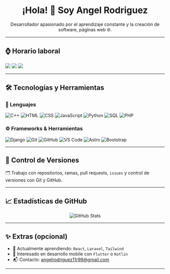 <h1 align="center">¡Hola! 👋 Soy Angel Rodriguez</h1>

<p align="center">Desarrollador apasionado por el aprendizaje constante y la creación de software, páginas web 🌐.</p>

---

## ⌚ Horario laboral

<p>
  <img src="https://img.shields.io/badge/Lun%20a%20Jue-9%20AM%20a%206%20PM-blue" />
  <img src="https://img.shields.io/badge/Viernes-9%20AM%20a%205%20PM-blueviolet" />
  <img src="https://img.shields.io/badge/UTC--4-Rep%C3%BAblica%20Dominicana-lightgrey" />
</p>

---

## 🛠️ Tecnologías y Herramientas

### 📌 Lenguajes

![C++](https://img.shields.io/badge/C++-00599C?style=flat&logo=c%2B%2B&logoColor=white)
![HTML](https://img.shields.io/badge/HTML5-E34F26?style=flat&logo=html5&logoColor=white)
![CSS](https://img.shields.io/badge/CSS3-1572B6?style=flat&logo=css3&logoColor=white)
![JavaScript](https://img.shields.io/badge/JavaScript-F7DF1E?style=flat&logo=javascript&logoColor=black)
![Python](https://img.shields.io/badge/Python-3776AB?style=flat&logo=python&logoColor=white)
![SQL](https://img.shields.io/badge/SQL-4479A1?style=flat&logo=sqlite&logoColor=white)
![PHP](https://img.shields.io/badge/PHP-777BB4?style=flat&logo=php&logoColor=white)

### ⚙️ Frameworks & Herramientas

![Django](https://img.shields.io/badge/Django-092E20?style=flat&logo=django&logoColor=white)
![Git](https://img.shields.io/badge/Git-F05032?style=flat&logo=git&logoColor=white)
![GitHub](https://img.shields.io/badge/GitHub-181717?style=flat&logo=github&logoColor=white)
![VS Code](https://img.shields.io/badge/VS_Code-007ACC?style=flat&logo=visual-studio-code&logoColor=white)
![Astro](https://img.shields.io/badge/Astro-000000?style=flat&logo=astro&logoColor=white)
![Bootstrap](https://img.shields.io/badge/Bootstrap-7952B3?style=flat&logo=bootstrap&logoColor=white)

---

## 📂 Control de Versiones

🗂️ Trabajo con repositorios, ramas, pull requests, `issues` y control de versiones con Git y GitHub.

---

## 📈 Estadísticas de GitHub

<p align="center">
  <img src="https://github-readme-stats.vercel.app/api?username=Angel11R99&show_icons=true&theme=dracula" alt="GitHub Stats" />
</p>

---

## ✨ Extras (opcional)

- 📌 Actualmente aprendiendo: `React`, `Laravel`, `Tailwind`
- 🌱 Interesado en desarrollo mobile con `Flutter` o `Kotlin`
- 📬 Contacto: <angelrodriguez11r99@gmail.com>

---
